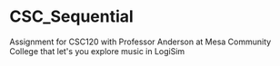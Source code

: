 # CSC_Sequential
Assignment for CSC120 with Professor Anderson at Mesa Community College that let's you explore music in LogiSim
